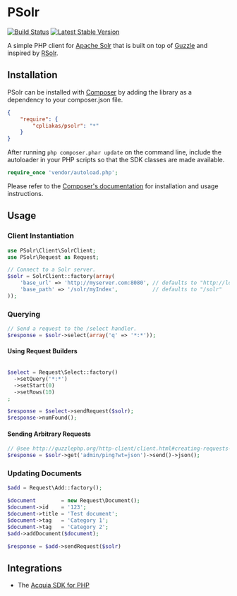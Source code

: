 # PSolr

[![Build Status](https://travis-ci.org/cpliakas/psolr.png?branch=master)](https://travis-ci.org/cpliakas/psolr)
[![Latest Stable Version](https://poser.pugx.org/cpliakas/psolr/v/stable.png)](https://packagist.org/packages/cpliakas/psolr)

A simple PHP client for [Apache Solr](http://lucene.apache.org/solr/) that is
built on top of [Guzzle](http://guzzlephp.org/) and inspired by
[RSolr](https://github.com/mwmitchell/rsolr).

## Installation

PSolr can be installed with [Composer](http://getcomposer.org) by adding the
library as a dependency to your composer.json file.

```json
{
    "require": {
        "cpliakas/psolr": "*"
    }
}
```

After running `php composer.phar update` on the command line, include the
autoloader in your PHP scripts so that the SDK classes are made available.

```php
require_once 'vendor/autoload.php';
```

Please refer to the [Composer's documentation](https://github.com/composer/composer/blob/master/doc/00-intro.md#introduction)
for installation and usage instructions.

## Usage

### Client Instantiation

```php
use PSolr\Client\SolrClient;
use PSolr\Request as Request;

// Connect to a Solr server.
$solr = SolrClient::factory(array(
    'base_url' => 'http://myserver.com:8080', // defaults to "http://localhost:8983"
    'base_path' => '/solr/myIndex',           // defaults to "/solr"
));

```

### Querying

```php
// Send a request to the /select handler.
$response = $solr->select(array('q' => '*:*'));
```

#### Using Request Builders

```php

$select = Request\Select::factory()
  ->setQuery('*:*')
  ->setStart(0)
  ->setRows(10)
;

$response = $select->sendRequest($solr);
$response->numFound();
```

#### Sending Arbitrary Requests

```php
// @see http://guzzlephp.org/http-client/client.html#creating-requests-with-a-client
$response = $solr->get('admin/ping?wt=json')->send()->json();
```

### Updating Documents

```php
$add = Request\Add::factory();

$document        = new Request\Document();
$document->id    = '123';
$document->title = 'Test document';
$document->tag   = 'Category 1';
$document->tag   = 'Category 2';
$add->addDocument($document);

$response = $add->sendRequest($solr)
```

## Integrations

* The [Acquia SDK for PHP](https://github.com/acquia/acquia-sdk-php)

